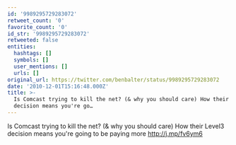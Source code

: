 ```yaml
---
id: '9989295729283072'
retweet_count: '0'
favorite_count: '0'
id_str: '9989295729283072'
retweeted: false
entities:
  hashtags: []
  symbols: []
  user_mentions: []
  urls: []
original_url: https://twitter.com/benbalter/status/9989295729283072
date: '2010-12-01T15:16:48.000Z'
title: >-
  Is Comcast trying to kill the net? (& why you should care) How their Level3
  decision means you're go…
---
```


Is Comcast trying to kill the net? (& why you should care) How their Level3 decision means you're going to be paying more http://j.mp/fv6ym6